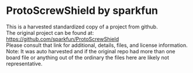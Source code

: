 
# ProtoScrewShield by sparkfun  
This is a harvested standardized copy of a project from github.  
The original project can be found at:  
https://github.com/sparkfun/ProtoScrewShield  
Please consult that link for additional, details, files, and license information.  
Note: It was auto harvested and if the original repo had more than one board file or anything out of the ordinary the files here are likely not representative.  
    